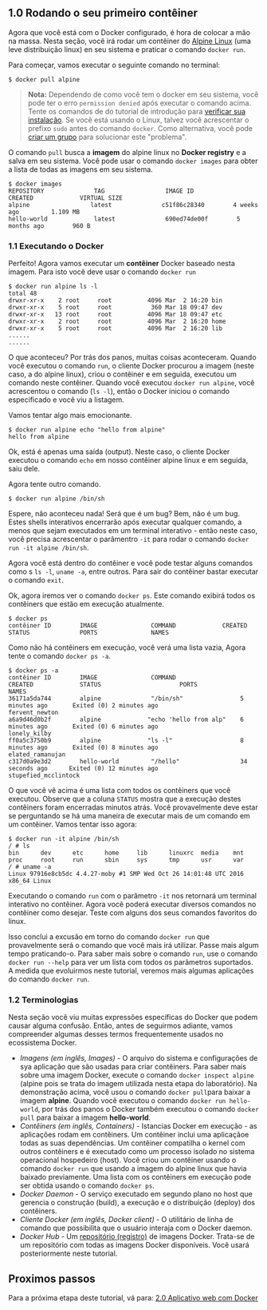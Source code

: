 ## 1.0 Rodando o seu primeiro contêiner

Agora que você está com o Docker configurado, é hora de colocar a mão na massa. Nesta seção, você irá rodar um contêiner do [Alpine Linux](http://www.alpinelinux.org/) (uma leve distribuição linux) en seu sistema e praticar o comando `docker run`.

Para começar, vamos executar o seguinte comando no terminal:

```
$ docker pull alpine
```

> **Nota:** Dependendo de como você tem o docker em seu sistema, você pode ter o erro `permission denied` após executar o comando acima. Tente os comandos de do tutorial de introdução para [verificar sua instalação](https://docs.docker.com/engine/getstarted/step_one/#/step-3-verify-your-installation). Se você está usando o Linux, talvez você acrescentar o prefixo `sudo` antes do comando `docker`. Como alternativa, você pode [criar um grupo](https://docs.docker.com/engine/installation/linux/ubuntulinux/#/create-a-docker-group) para solucionar este "problema".

O comando `pull` busca a **imagem** do alpine linux no **Docker registry** e a salva em seu sistema. Você pode usar o comando `docker images` para obter a lista de todas as imagens em seu sistema.

```
$ docker images
REPOSITORY              TAG                 IMAGE ID            CREATED             VIRTUAL SIZE
alpine                 latest              c51f86c28340        4 weeks ago         1.109 MB
hello-world             latest              690ed74de00f        5 months ago        960 B
```

### 1.1 Executando o Docker
Perfeito! Agora vamos executar um **contêiner** Docker baseado nesta imagem. Para isto você deve usar o comando `docker run`

```
$ docker run alpine ls -l
total 48
drwxr-xr-x    2 root     root          4096 Mar  2 16:20 bin
drwxr-xr-x    5 root     root           360 Mar 18 09:47 dev
drwxr-xr-x   13 root     root          4096 Mar 18 09:47 etc
drwxr-xr-x    2 root     root          4096 Mar  2 16:20 home
drwxr-xr-x    5 root     root          4096 Mar  2 16:20 lib
......
......
```

O que aconteceu? Por trás dos panos, muitas coisas aconteceram. Quando você executou o comando `run`, o cliente Docker procurou a imagem (neste caso, a do alpine linux), criou o contêiner e em seguida, executou um comando neste contêiner. Quando você executou `docker run alpine`, você acrescentou o comando (`ls -l`), então o Docker iniciou o comando especificado e você viu a listagem.

Vamos tentar algo mais emocionante.

```
$ docker run alpine echo "hello from alpine"
hello from alpine
```

Ok, está é apenas uma saída (output). Neste caso, o cliente Docker executou o comando `echo` em nosso contêiner alpine linux e em seguida, saiu dele.

Agora tente outro comando.

```
$ docker run alpine /bin/sh
```

Espere, não aconteceu nada! Será que é um bug? Bem, não é um bug. Estes shells interativos encerrarão após executar qualquer comando, a menos que sejam executados em um terminal interativo - então neste caso, você precisa acrescentar o parâmentro `-it` para rodar o comando `docker run -it alpine /bin/sh`.

Agora você está dentro do contêiner e você pode testar alguns comandos como s `ls -l`, `uname -a`, entre outros. Para sair do contêiner bastar executar o comando `exit`.


Ok, agora iremos ver o comando `docker ps`. Este comando exibirá todos os contêiners que estão em execução atualmente.

```
$ docker ps
contêiner ID        IMAGE               COMMAND             CREATED             STATUS              PORTS               NAMES
```

Como não há contêiners em execução, você verá uma lista vazia, Agora tente o comando `docker ps -a`.

```
$ docker ps -a
contêiner ID        IMAGE               COMMAND                  CREATED             STATUS                      PORTS               NAMES
36171a5da744        alpine              "/bin/sh"                5 minutes ago       Exited (0) 2 minutes ago                        fervent_newton
a6a9d46d0b2f        alpine             "echo 'hello from alp"    6 minutes ago       Exited (0) 6 minutes ago                        lonely_kilby
ff0a5c3750b9        alpine             "ls -l"                   8 minutes ago       Exited (0) 8 minutes ago                        elated_ramanujan
c317d0a9e3d2        hello-world         "/hello"                 34 seconds ago      Exited (0) 12 minutes ago                       stupefied_mcclintock
```

O que você vê acima é uma lista com todos os contêiners que você executou. Observe que a coluna `STATUS` mostra que a execução destes contêiners foram encerradas minutos atrás. Você provavelmente deve estar se perguntando se há uma maneira de executar mais de um comando em um contêiner. Vamos tentar isso agora:

```
$ docker run -it alpine /bin/sh
/ # ls
bin      dev      etc      home     lib      linuxrc  media    mnt      proc     root     run      sbin     sys      tmp      usr      var
/ # uname -a
Linux 97916e8cb5dc 4.4.27-moby #1 SMP Wed Oct 26 14:01:48 UTC 2016 x86_64 Linux
```

Executando o comando `run` com o parâmetro `-it` nos retornará um terminal interativo no contêiner. Agora você poderá executar diversos comandos no contêiner como desejar. Teste com alguns dos seus comandos favoritos do linux.

Isso conclui a excusão em torno do comando `docker run` que provavelmente será o comando que você mais irá utilizar. Passe mais algum tempo  praticando-o. Para saber mais sobre o comando `run`, use o comando `docker run --help` para ver um lista com todos os parâmetros suportados. A medida que evoluirmos neste tutorial, veremos mais algumas aplicações do comando `docker run`.

### 1.2 Terminologias

Nesta seção você viu muitas expressões específicas do Docker que podem causar alguma confusão. Então, antes de seguirmos adiante, vamos compreender algumas desses termos frequentemente usados no ecossistema Docker.

- *Imagens  (em inglês, Images)* - O arquivo do sistema e configurações de sya aplicação que são usadas para criar contêiners. Para saber mais sobre uma imagem Docker, execute o comando `docker inspect alpine` (alpine pois se trata do imagem utilizada nesta etapa do laboratório). Na demonstração acima, você usou o comando `docker pull`para baixar a imagem **alpine**. Quando você executou o comando `docker run hello-world`, por trás dos panos o Docker também executou o comando `docker pull` para baixar a imagem **hello-world**.
- *Contêiners (em inglês, Containers)* - Istancias Docker em execução - as aplicações rodam em contêiners. Um contêiner inclui uma aplicaçãoe todas as suas dependências. Um contêiner compatilha o kernel com outros contêiners e é executado como um processo isolado no sistema operacional hospedeiro (host). Você criou um contêiner usando o comando `docker run` que usando a imagem do alpine linux que havia baixado previamente. Uma lista com os contêiners em execução pode ser obtida usando o comando `docker ps`.
- *Docker Daemon* - O serviço executado em segundo plano no host que gerencia o construção (build), a execução e o distribuição (deploy) dos contêiners.
- *Cliente Docker (em inglês, Docker client)* - O utilitário de linha de comando que possibilita que o usuário interaja com o Docker daemon.
- *Docker Hub* - Um [repositório (registro)](https://hub.docker.com/explore/) de imagens Docker. Trata-se de um repositório com todas as imagens Docker disponíveis. Você usará posteriormente neste tutorial.

## Proximos passos
Para a próxima etapa deste tutorial, vá para: [2.0 Aplicativo web com Docker](chapters/webapps_pt-br.md)































